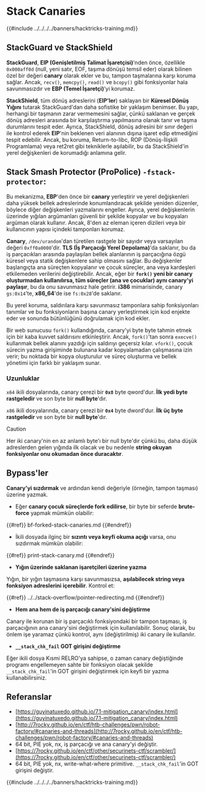 # Stack Canaries

{{#include ../../../../banners/hacktricks-training.md}}

## **StackGuard ve StackShield**

**StackGuard**, **EIP (Genişletilmiş Talimat İşaretçisi)**'nden önce, özellikle `0x000aff0d` (null, yeni satır, EOF, taşıma dönüşü temsil eder) olarak bilinen özel bir değeri **canary** olarak ekler ve bu, tampon taşmalarına karşı koruma sağlar. Ancak, `recv()`, `memcpy()`, `read()` ve `bcopy()` gibi fonksiyonlar hala savunmasızdır ve **EBP (Temel İşaretçi)**'yi korumaz.

**StackShield**, tüm dönüş adreslerini (**EIP'ler**) saklayan bir **Küresel Dönüş Yığını** tutarak StackGuard'dan daha sofistike bir yaklaşım benimser. Bu yapı, herhangi bir taşmanın zarar vermemesini sağlar, çünkü saklanan ve gerçek dönüş adresleri arasında bir karşılaştırma yapılmasına olanak tanır ve taşma durumlarını tespit eder. Ayrıca, StackShield, dönüş adresini bir sınır değeri ile kontrol ederek **EIP**'nin beklenen veri alanının dışına işaret edip etmediğini tespit edebilir. Ancak, bu koruma, Return-to-libc, ROP (Dönüş-İlişkili Programlama) veya ret2ret gibi tekniklerle aşılabilir, bu da StackShield'in yerel değişkenleri de korumadığı anlamına gelir.

## **Stack Smash Protector (ProPolice) `-fstack-protector`:**

Bu mekanizma, **EBP**'den önce bir **canary** yerleştirir ve yerel değişkenleri daha yüksek bellek adreslerinde konumlandıracak şekilde yeniden düzenler, böylece diğer değişkenleri yazmalarını engeller. Ayrıca, yerel değişkenlerin üzerinde yığılan argümanları güvenli bir şekilde kopyalar ve bu kopyaları argüman olarak kullanır. Ancak, 8'den az eleman içeren dizileri veya bir kullanıcının yapısı içindeki tamponları korumaz.

**Canary**, `/dev/urandom`'dan türetilen rastgele bir sayıdır veya varsayılan değeri `0xff0a0000`'dir. **TLS (İş Parçacığı Yerel Depolama)**'da saklanır, bu da iş parçacıkları arasında paylaşılan bellek alanlarının iş parçacığına özgü küresel veya statik değişkenlere sahip olmasını sağlar. Bu değişkenler başlangıçta ana süreçten kopyalanır ve çocuk süreçler, ana veya kardeşleri etkilemeden verilerini değiştirebilir. Ancak, eğer bir **`fork()` yeni bir canary oluşturmadan kullanılırsa, tüm süreçler (ana ve çocuklar) aynı canary'yi paylaşır**, bu da onu savunmasız hale getirir. **i386** mimarisinde, canary `gs:0x14`'te, **x86_64**'de ise `fs:0x28`'de saklanır.

Bu yerel koruma, saldırılara karşı savunmasız tamponlara sahip fonksiyonları tanımlar ve bu fonksiyonların başına canary yerleştirmek için kod enjekte eder ve sonunda bütünlüğünü doğrulamak için kod ekler.

Bir web sunucusu `fork()` kullandığında, canary'yi byte byte tahmin etmek için bir kaba kuvvet saldırısını etkinleştirir. Ancak, `fork()`'tan sonra `execve()` kullanmak bellek alanını yazdığı için saldırıyı geçersiz kılar. `vfork()`, çocuk sürecin yazma girişiminde bulunana kadar kopyalamadan çalışmasına izin verir; bu noktada bir kopya oluşturulur ve süreç oluşturma ve bellek yönetimi için farklı bir yaklaşım sunar.

### Uzunluklar

`x64` ikili dosyalarında, canary çerezi bir **`0x8`** byte qword'dur. **İlk yedi byte rastgeledir** ve son byte bir **null byte**'dır.

`x86` ikili dosyalarında, canary çerezi bir **`0x4`** byte dword'dur. **İlk üç byte rastgeledir** ve son byte bir **null byte**'dır.

> [!CAUTION]
> Her iki canary'nin en az anlamlı byte'ı bir null byte'dır çünkü bu, daha düşük adreslerden gelen yığında ilk olacak ve bu nedenle **string okuyan fonksiyonlar onu okumadan önce duracaktır**.

## Bypass'ler

**Canary'yi sızdırmak** ve ardından kendi değeriyle (örneğin, tampon taşması) üzerine yazmak.

- Eğer **canary çocuk süreçlerde fork edilirse**, bir byte bir seferde **brute-force** yapmak mümkün olabilir:

{{#ref}}
bf-forked-stack-canaries.md
{{#endref}}

- İkili dosyada ilginç bir **sızıntı veya keyfi okuma açığı** varsa, onu sızdırmak mümkün olabilir:

{{#ref}}
print-stack-canary.md
{{#endref}}

- **Yığın üzerinde saklanan işaretçileri üzerine yazma**

Yığın, bir yığın taşmasına karşı savunmasızsa, **aşılabilecek string veya fonksiyon adreslerini içerebilir**. Kontrol et:

{{#ref}}
../../stack-overflow/pointer-redirecting.md
{{#endref}}

- **Hem ana hem de iş parçacığı canary'sini değiştirme**

Canary ile korunan bir iş parçacıklı fonksiyondaki bir tampon taşması, iş parçacığının ana canary'sini değiştirmek için kullanılabilir. Sonuç olarak, bu önlem işe yaramaz çünkü kontrol, aynı (değiştirilmiş) iki canary ile kullanılır.

- **`__stack_chk_fail` GOT girişini değiştirme**

Eğer ikili dosya Kısmi RELRO'ya sahipse, o zaman canary değiştiğinde programı engellemeyen sahte bir fonksiyon olacak şekilde `__stack_chk_fail`'in GOT girişini değiştirmek için keyfi bir yazma kullanabilirsiniz.

## Referanslar

- [https://guyinatuxedo.github.io/7.1-mitigation_canary/index.html](https://guyinatuxedo.github.io/7.1-mitigation_canary/index.html)
- [http://7rocky.github.io/en/ctf/htb-challenges/pwn/robot-factory/#canaries-and-threads](http://7rocky.github.io/en/ctf/htb-challenges/pwn/robot-factory/#canaries-and-threads)
- 64 bit, PIE yok, nx, iş parçacığı ve ana canary'yi değiştir.
- [https://7rocky.github.io/en/ctf/other/securinets-ctf/scrambler/](https://7rocky.github.io/en/ctf/other/securinets-ctf/scrambler/)
- 64 bit, PIE yok, nx, write-what-where primitive. `__stack_chk_fail`'in GOT girişini değiştir.

{{#include ../../../../banners/hacktricks-training.md}}
